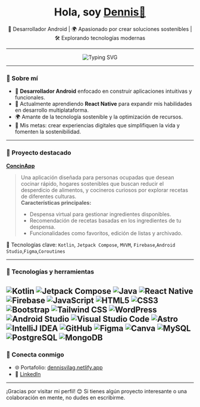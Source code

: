 <div align="center">
  <h1>Hola, soy <a href="https://dennisvilag.netlify.app/">Dennis👋</a></h1>
  <p>🚀 Desarrollador Android | 🌍 Apasionado por crear soluciones sostenibles | 🛠️ Explorando tecnologías modernas</p>
</div>

---

<div align="center">
    <img src="https://readme-typing-svg.herokuapp.com?font=Roboto&size=24&pause=500&color=blue&center=true&vCenter=true&width=435&lines=Antes+de+continuar...;¡Muchas+gracias!" alt="Typing SVG" />
</div>

---

### 🌟 Sobre mí
- 📱 **Desarrollador Android** enfocado en construir aplicaciones intuitivas y funcionales.
- 🌱 Actualmente aprendiendo **React Native** para expandir mis habilidades en desarrollo multiplataforma.
- 🌍 Amante de la tecnología sostenible y la optimización de recursos.
- 🎯 Mis metas: crear experiencias digitales que simplifiquen la vida y fomenten la sostenibilidad.

---

### 📌 Proyecto destacado
**[ConcinApp](https://github.com/DennisVilAg/CocinAPP_TFG)**  
> Una aplicación diseñada para personas ocupadas que desean cocinar rápido, hogares sostenibles que buscan reducir el desperdicio de alimentos, y cocineros curiosos por explorar recetas de diferentes culturas.  
> **Características principales:**
> - Despensa virtual para gestionar ingredientes disponibles.
> - Recomendación de recetas basadas en los ingredientes de tu despensa.
> - Funcionalidades como favoritos, edición de listas y archivado.

🔑 Tecnologías clave: `Kotlin`, `Jetpack Compose`, `MVVM`, `Firebase`,`Android Studio`,`Figma`,`Coroutines`

---

### 🔧 Tecnologías y herramientas
![Kotlin](https://img.shields.io/badge/Kotlin-0095D5?style=for-the-badge&logo=kotlin&logoColor=white)
![Jetpack Compose](https://img.shields.io/badge/Jetpack_Compose-4285F4?style=for-the-badge&logo=android&logoColor=white)
![Java](https://img.shields.io/badge/Java-007396?style=for-the-badge&logo=java&logoColor=white)
![React Native](https://img.shields.io/badge/React_Native-61DAFB?style=for-the-badge&logo=react&logoColor=black)
![Firebase](https://img.shields.io/badge/Firebase-FFCA28?style=for-the-badge&logo=firebase&logoColor=black)
![JavaScript](https://img.shields.io/badge/JavaScript-F7DF1E?style=for-the-badge&logo=javascript&logoColor=black)
![HTML5](https://img.shields.io/badge/HTML5-E34F26?style=for-the-badge&logo=html5&logoColor=white)
![CSS3](https://img.shields.io/badge/CSS3-1572B6?style=for-the-badge&logo=css3&logoColor=white)
![Bootstrap](https://img.shields.io/badge/Bootstrap-563D7C?style=for-the-badge&logo=bootstrap&logoColor=white)
![Tailwind CSS](https://img.shields.io/badge/Tailwind_CSS-06B6D4?style=for-the-badge&logo=tailwind-css&logoColor=white)
![WordPress](https://img.shields.io/badge/WordPress-21759B?style=for-the-badge&logo=wordpress&logoColor=white)
![Android Studio](https://img.shields.io/badge/Android_Studio-3DDC84?style=for-the-badge&logo=android-studio&logoColor=white)
![Visual Studio Code](https://img.shields.io/badge/Visual_Studio_Code-007ACC?style=for-the-badge&logo=visual-studio-code&logoColor=white)
![Astro](https://img.shields.io/badge/Astro-FF5D01?style=for-the-badge&logo=astro&logoColor=white)
![IntelliJ IDEA](https://img.shields.io/badge/IntelliJ_IDEA-000000?style=for-the-badge&logo=intellij-idea&logoColor=white)
![GitHub](https://img.shields.io/badge/GitHub-181717?style=for-the-badge&logo=github&logoColor=white)
![Figma](https://img.shields.io/badge/Figma-F24E1E?style=for-the-badge&logo=figma&logoColor=white)
![Canva](https://img.shields.io/badge/Canva-00C4CC?style=for-the-badge&logo=canva&logoColor=white)
![MySQL](https://img.shields.io/badge/MySQL-4479A1?style=for-the-badge&logo=mysql&logoColor=white)
![PostgreSQL](https://img.shields.io/badge/PostgreSQL-336791?style=for-the-badge&logo=postgresql&logoColor=white)
![MongoDB](https://img.shields.io/badge/MongoDB-47A248?style=for-the-badge&logo=mongodb&logoColor=white)
---

### 🤝 Conecta conmigo
- 🌐 Portafolio: [dennisvilag.netlify.app](https://dennisvilag.netlify.app/)
- 💼 [LinkedIn](https://www.linkedin.com/in/dennis-villanueva-agustines/)  

---

¡Gracias por visitar mi perfil! 😊 Si tienes algún proyecto interesante o una colaboración en mente, no dudes en escribirme.
